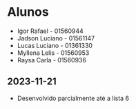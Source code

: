 # Alunos

* Igor Rafael - 01560944
* Jadson Luciano - 01561147
* Lucas Luciano - 01361330
* Myllena Lelis - 01560953
* Raysa Carla - 01560936

## 2023-11-21

* Desenvolvido parcialmente até a lista 6

